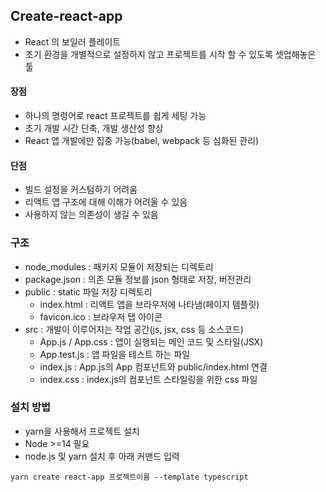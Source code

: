 ## Create-react-app
- React 의 보일러 플레이트
- 초기 환경을 개별적으로 설정하지 않고 프로젝트를 시작 할 수 있도록 셋업해놓은 툴

#### 장점
- 하나의 명령어로 react 프로젝트를 쉽게 세팅 가능
- 초기 개발 시간 단축, 개발 생산성 향상
- React 앱 개발에만 집중 가능(babel, webpack 등 심화된 관리)

#### 단점
- 빌드 설정을 커스텀하기 어려움
- 리액트 앱 구조에 대해 이해가 어려울 수 있음
- 사용하지 않는 의존성이 생길 수 있음


### 구조
- node_modules : 패키지 모듈이 저장되는 디렉토리
- package.json : 의존 모듈 정보를 json 형태로 저장, 버전관리
- public : static 파일 저장 디렉토리
  - index.html : 리액트 앱을 브라우저에 나타냄(페이지 템플릿)
  - favicon.ico : 브라우저 탭 아이콘
- src : 개발이 이루어지는 작업 공간(js, jsx, css 등 소스코드)
  - App.js / App.css : 앱이 실행되는 메인 코드 및 스타일(JSX)
  - App.test.js : 앱 파일을 테스트 하는 파일
  - index.js : App.js의 App 컴포넌트와 public/index.html 연결
  - index.css : index.js의 컴포넌트 스타일링을 위한 css 파일

### 설치 방법
- yarn을 사용해서 프로젝트 설치
- Node >=14 필요
- node.js 및 yarn 설치 후 아래 커맨드 입력
```shell
yarn create react-app 프로젝트이름 --template typescript
```